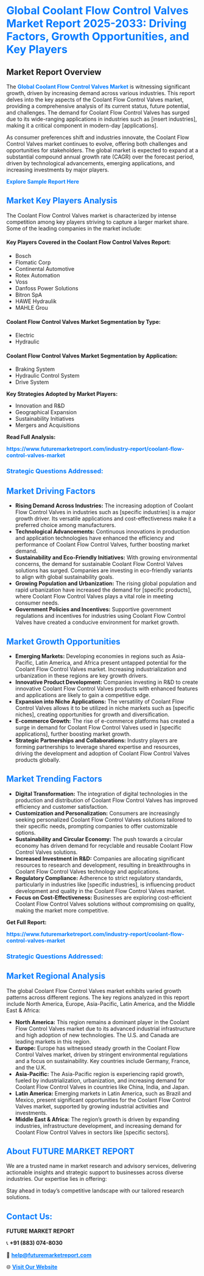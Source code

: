 <h1 style="color: #007BFF;">Global Coolant Flow Control Valves Market Report 2025-2033: Driving Factors, Growth Opportunities, and Key Players</h1>

<section id="overview">
<h2>Market Report Overview</h2>
<p>The <a href="https://www.futuremarketreport.com/industry-report/coolant-flow-control-valves-market" style="color: #007BFF; text-decoration: none;"><strong>Global Coolant Flow Control Valves Market</strong></a> is witnessing significant growth, driven by increasing demand across various industries. This report delves into the key aspects of the Coolant Flow Control Valves market, providing a comprehensive analysis of its current status, future potential, and challenges. The demand for Coolant Flow Control Valves has surged due to its wide-ranging applications in industries such as [insert industries], making it a critical component in modern-day [applications].</p>
<p>As consumer preferences shift and industries innovate, the Coolant Flow Control Valves market continues to evolve, offering both challenges and opportunities for stakeholders. The global market is expected to expand at a substantial compound annual growth rate (CAGR) over the forecast period, driven by technological advancements, emerging applications, and increasing investments by major players.</p>
</section>

<section id="overview">
<p><a href="https://www.futuremarketreport.com/request-sample/reportId=33662" style="color: #007BFF; text-decoration: none;"><strong>Explore Sample Report Here</strong></a></p>
</section>

<section id="key-players">
<h2 style="color: #007BFF;">Market Key Players Analysis</h2>
<p>The Coolant Flow Control Valves market is characterized by intense competition among key players striving to capture a larger market share. Some of the leading companies in the market include:</p>
<h4>Key Players Covered in the Coolant Flow Control Valves Report:</h4>
<ul><li>Bosch</li><li>Flomatic Corp</li><li>Continental Automotive</li><li>Rotex Automation</li><li>Voss</li><li>Danfoss Power Solutions</li><li>Bitron SpA</li><li>HAWE Hydraulik</li><li>MAHLE Grou</li></ul>
<h4>Coolant Flow Control Valves Market Segmentation by Type:</h4>
<ul><li>Electric</li><li>Hydraulic</li></ul>

<h4>Coolant Flow Control Valves Market Segmentation by Application:</h4>
<ul><li>Braking System</li><li>Hydraulic Control System</li><li>Drive System</li></ul>
<p><strong>Key Strategies Adopted by Market Players:</strong></p>
<ul>
<li>Innovation and R&D</li>
<li>Geographical Expansion</li>
<li>Sustainability Initiatives</li>
<li>Mergers and Acquisitions</li>
</ul>
</section>

<section>
<p><strong>Read Full Analysis: </strong></p><a href="https://www.futuremarketreport.com/industry-report/coolant-flow-control-valves-market" style="color: #007BFF; text-decoration: none;"><strong>https://www.futuremarketreport.com/industry-report/coolant-flow-control-valves-market</strong></a>
<h3 style="color: #007BFF;">Strategic Questions Addressed:</h3>
</section>

<section id="driving-factors">
<h2 style="color: #007BFF;">Market Driving Factors</h2>
<ul>
<li><strong>Rising Demand Across Industries:</strong> The increasing adoption of Coolant Flow Control Valves in industries such as [specific industries] is a major growth driver. Its versatile applications and cost-effectiveness make it a preferred choice among manufacturers.</li>
<li><strong>Technological Advancements:</strong> Continuous innovations in production and application technologies have enhanced the efficiency and performance of Coolant Flow Control Valves, further boosting market demand.</li>
<li><strong>Sustainability and Eco-Friendly Initiatives:</strong> With growing environmental concerns, the demand for sustainable Coolant Flow Control Valves solutions has surged. Companies are investing in eco-friendly variants to align with global sustainability goals.</li>
<li><strong>Growing Population and Urbanization:</strong> The rising global population and rapid urbanization have increased the demand for [specific products], where Coolant Flow Control Valves plays a vital role in meeting consumer needs.</li>
<li><strong>Government Policies and Incentives:</strong> Supportive government regulations and incentives for industries using Coolant Flow Control Valves have created a conducive environment for market growth.</li>
</ul>
</section>

<section id="growth-opportunities">
<h2 style="color: #007BFF;">Market Growth Opportunities</h2>
<ul>
<li><strong>Emerging Markets:</strong> Developing economies in regions such as Asia-Pacific, Latin America, and Africa present untapped potential for the Coolant Flow Control Valves market. Increasing industrialization and urbanization in these regions are key growth drivers.</li>
<li><strong>Innovative Product Development:</strong> Companies investing in R&D to create innovative Coolant Flow Control Valves products with enhanced features and applications are likely to gain a competitive edge.</li>
<li><strong>Expansion into Niche Applications:</strong> The versatility of Coolant Flow Control Valves allows it to be utilized in niche markets such as [specific niches], creating opportunities for growth and diversification.</li>
<li><strong>E-commerce Growth:</strong> The rise of e-commerce platforms has created a surge in demand for Coolant Flow Control Valves used in [specific applications], further boosting market growth.</li>
<li><strong>Strategic Partnerships and Collaborations:</strong> Industry players are forming partnerships to leverage shared expertise and resources, driving the development and adoption of Coolant Flow Control Valves products globally.</li>
</ul>
</section>

<section id="trending-factors">
<h2 style="color: #007BFF;">Market Trending Factors</h2>
<ul>
<li><strong>Digital Transformation:</strong> The integration of digital technologies in the production and distribution of Coolant Flow Control Valves has improved efficiency and customer satisfaction.</li>
<li><strong>Customization and Personalization:</strong> Consumers are increasingly seeking personalized Coolant Flow Control Valves solutions tailored to their specific needs, prompting companies to offer customizable options.</li>
<li><strong>Sustainability and Circular Economy:</strong> The push towards a circular economy has driven demand for recyclable and reusable Coolant Flow Control Valves solutions.</li>
<li><strong>Increased Investment in R&D:</strong> Companies are allocating significant resources to research and development, resulting in breakthroughs in Coolant Flow Control Valves technology and applications.</li>
<li><strong>Regulatory Compliance:</strong> Adherence to strict regulatory standards, particularly in industries like [specific industries], is influencing product development and quality in the Coolant Flow Control Valves market.</li>
<li><strong>Focus on Cost-Effectiveness:</strong> Businesses are exploring cost-efficient Coolant Flow Control Valves solutions without compromising on quality, making the market more competitive.</li>
</ul>
</section>

<section>
<p><strong>Get Full Report: </strong></p><a href="https://www.futuremarketreport.com/industry-report/coolant-flow-control-valves-market" style="color: #007BFF; text-decoration: none;"><strong>https://www.futuremarketreport.com/industry-report/coolant-flow-control-valves-market</strong></a>
<h3 style="color: #007BFF;">Strategic Questions Addressed:</h3>
</section>


<section id="regional-analysis">
<h2 style="color: #007BFF;">Market Regional Analysis</h2>
<p>The global Coolant Flow Control Valves market exhibits varied growth patterns across different regions. The key regions analyzed in this report include North America, Europe, Asia-Pacific, Latin America, and the Middle East & Africa:</p>
<ul>
<li><strong>North America:</strong> This region remains a dominant player in the Coolant Flow Control Valves market due to its advanced industrial infrastructure and high adoption of new technologies. The U.S. and Canada are leading markets in this region.</li>
<li><strong>Europe:</strong> Europe has witnessed steady growth in the Coolant Flow Control Valves market, driven by stringent environmental regulations and a focus on sustainability. Key countries include Germany, France, and the U.K.</li>
<li><strong>Asia-Pacific:</strong> The Asia-Pacific region is experiencing rapid growth, fueled by industrialization, urbanization, and increasing demand for Coolant Flow Control Valves in countries like China, India, and Japan.</li>
<li><strong>Latin America:</strong> Emerging markets in Latin America, such as Brazil and Mexico, present significant opportunities for the Coolant Flow Control Valves market, supported by growing industrial activities and investments.</li>
<li><strong>Middle East & Africa:</strong> The region’s growth is driven by expanding industries, infrastructure development, and increasing demand for Coolant Flow Control Valves in sectors like [specific sectors].</li>
</ul>
</section>

<footer>
<h2 style="color: #007BFF;">About FUTURE MARKET REPORT</h2>
<p>We are a trusted name in market research and advisory services, delivering actionable insights and strategic support to businesses across diverse industries. Our expertise lies in offering:</p>

<p>Stay ahead in today’s competitive landscape with our tailored research solutions.</p>

<h2 style="color: #007BFF;">Contact Us:</h2>
<p><strong>FUTURE MARKET REPORT</strong></p>
<p>📞 <strong>+91 (883) 074-8030</strong></p>
<p>📧 <strong><a href="mailto:help@futuremarketreport.com" style="color: #007BFF;">help@futuremarketreport.com</a></strong></p>
<p>🌐 <strong><a href="https://www.futuremarketreport.com/" style="color: #007BFF;">Visit Our Website</a></strong></p>
</footer>